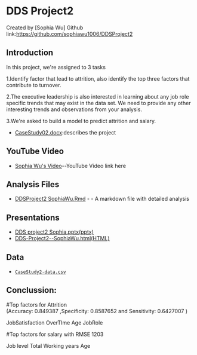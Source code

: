 
# DDS Project2

Created by [Sophia Wu] 
Github link:https://github.com/sophiawu1006/DDSProject2

## Introduction
In this project, we're assigned to 3 tasks

1.Identify factor that lead to attrition, also identify the top three factors that contribute to turnover.

2.The executive leadership is also interested in learning about any job role specific trends that may exist in the data set. We need to provide any other interesting trends and observations from your analysis.

3.We're asked to build a model to predict attrition and salary.

* [CaseStudy02.docx](https://github.com/sophiawu1006/DDSProject2/blob/master/CaseStudy2.docx):describes the project 

## YouTube Video

* [Sophia Wu's Video](https://youtu.be/zjtrIXy60ko)--YouTube Video link here

## Analysis Files

* [DDSProject2 SophiaWu.Rmd](https://github.com/sophiawu1006/DDSProject2/blob/master/DDS%20Project2-%20SophiaWu.Rmd) - - A markdown file with detailed analysis

## Presentations
* [DDS project2 Sophia.pptx(pptx)](https://github.com/sophiawu1006/DDSProject2/blob/master/DDS%20project2%20Sophia.pptx)
* [DDS-Project2--SophiaWu.html(HTML)](https://rpubs.com/sophiawu1006/649392)

## Data

* [`CaseStudy2-data.csv`](https://github.com/sophiawu1006/DDSProject2/blob/master/CaseStudy2-data.csv)


## Conclussion:  
#Top factors  for Attrition  
(Accuracy: 0.849387 ,Specificity: 0.8587652 and Sensitivity: 0.6427007 )

JobSatisfaction
OverTIme
Age
JobRole

#Top factors for salary with RMSE 1203

Job level
Total Working years
Age
